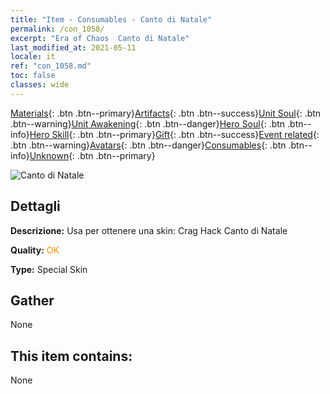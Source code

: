 ```yaml
---
title: "Item - Consumables - Canto di Natale"
permalink: /con_1058/
excerpt: "Era of Chaos  Canto di Natale"
last_modified_at: 2021-05-11
locale: it
ref: "con_1058.md"
toc: false
classes: wide
---
```

 [Materials](/ItemsIT/){: .btn .btn--primary}[Artifacts](/ItemsIT/Artifacts/){: .btn .btn--success}[Unit Soul](/ItemsIT/UnitSoul/){: .btn .btn--warning}[Unit Awakening](/ItemsIT/UnitAwakening/){: .btn .btn--danger}[Hero Soul](/ItemsIT/HeroSoul/){: .btn .btn--info}[Hero Skill](/ItemsIT/HeroSkill/){: .btn .btn--primary}[Gift](/ItemsIT/Gift/){: .btn .btn--success}[Event related](/ItemsIT/Events/){: .btn .btn--warning}[Avatars](/ItemsIT/Avatars/){: .btn .btn--danger}[Consumables](/ItemsIT/Consumables/){: .btn .btn--info}[Unknown](/ItemsIT/Unknown/){: .btn .btn--primary}

 ![Canto di Natale](/images/h/h_CragHack7.jpg)

## Dettagli
 **Descrizione:** Usa per ottenere una skin: Crag Hack Canto di Natale

 **Quality:** <span style="color: #FF8C00">OK</span>

 **Type:** Special Skin

## Gather

  None

## This item contains:

  None

